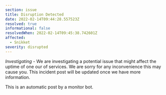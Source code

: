 ```yaml
---
section: issue
title: Disruption Detected
date: 2022-02-14T09:44:28.557523Z
resolved: true
informational: false
resolvedWhen: 2022-02-14T09:45:38.742601Z
affected:
  - Snikket
severity: disrupted
---
```

*Investigating* - We are investigating a potential issue that might affect the uptime of one our of services. We are sorry for any inconvenience this may cause you. This incident post will be updated once we have more information.

This is an automatic post by a monitor bot.
        